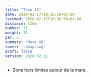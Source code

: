 ```yaml
---
title: "Trou 11"
date: 2020-02-17T10:36:58+01:00
lastmod: 2020-02-17T10:36:58+01:00
distance: 115m
number: 11
weight: 11
par: 3
summary: 'Mare OB'
cover: './map.svg'
draft: false
version: 2020.02.21
---
```


 - Zone hors limites autour de la mare.
